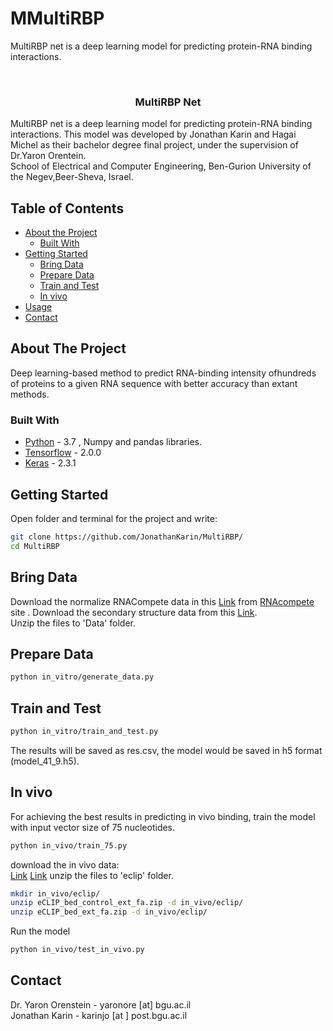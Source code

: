 # MMultiRBP
MultiRBP net is a deep learning model for predicting protein-RNA binding interactions.

<br />
<p align="center">

  <h3 align="center">MultiRBP Net</h3>

  <p>
    MultiRBP net is a deep learning model for predicting protein-RNA binding interactions. This model was developed by Jonathan Karin and Hagai Michel as their bachelor degree final project, under the supervision of Dr.Yaron Orentein. <br />
  School of Electrical and Computer Engineering, Ben-Gurion University of the Negev,Beer-Sheva, Israel.
    <br />
  </p>
</p>



<!-- TABLE OF CONTENTS -->
## Table of Contents

* [About the Project](#about-the-project)
  * [Built With](#built-with)
* [Getting Started](#getting-started)
  * [Bring Data](#Bring-Data)
  * [Prepare Data](#Prepare-Data)
  * [Train and Test](#Train-and-Test)
  * [In vivo](#In-vivo)
* [Usage](#usage)
* [Contact](#contact)



<!-- ABOUT THE PROJECT -->
## About The Project
Deep learning-based method to predict RNA-binding intensity ofhundreds of proteins to a given RNA sequence with better accuracy than extant methods.

### Built With
* [Python](https://www.python.org/) - 3.7 , Numpy and pandas libraries. 
* [Tensorflow](https://www.tensorflow.org/) - 2.0.0
* [Keras](https://keras.io/) - 2.3.1



<!-- GETTING STARTED -->
## Getting Started

Open folder and terminal for the project and write:
```sh
git clone https://github.com/JonathanKarin/MultiRBP/
cd MultiRBP
```

## Bring Data
Download the normalize RNACompete data in this  [Link](http://hugheslab.ccbr.utoronto.ca/supplementary-data/RNAcompete_eukarya/norm_data.txt.gz) from [RNAcompete](http://hugheslab.ccbr.utoronto.ca/supplementary-data/RNAcompete_eukarya/) site .
Download the secondary structure data from this [Link](https://drive.google.com/file/d/1jdDiR9LyWplZ7oFuccav9HlPngged9aH/view?usp=sharing).<br />
Unzip the files to 'Data' folder.

## Prepare Data

```sh
python in_vitro/generate_data.py
```
## Train and Test
```sh
python in_vitro/train_and_test.py
```
The results will be saved as res.csv, the model would be saved in h5 format (model_41_9.h5).

## In vivo
For achieving the best results in predicting in vivo binding, train the model with input vector size of 75 nucleotides.
```sh
python in_vivo/train_75.py
```
download the in vivo data:<br />
[Link](https://drive.google.com/file/d/1jdDiR9LyWplZ7oFuccav9HlPngged9aH/view?usp=sharing)
[Link](https://drive.google.com/file/d/18Y2x4b2A-obJjMwbuhLUsAQwA1_2pOXS/view?usp=sharing)
unzip the files to 'eclip' folder.
```sh
mkdir in_vivo/eclip/
unzip eCLIP_bed_control_ext_fa.zip -d in_vivo/eclip/
unzip eCLIP_bed_ext_fa.zip -d in_vivo/eclip/
```
Run the model
```sh
python in_vivo/test_in_vivo.py
```



<!-- CONTACT -->
## Contact

Dr. Yaron Orenstein - yaronore [at] bgu.ac.il <br />
Jonathan Karin - karinjo [at ] post.bgu.ac.il



